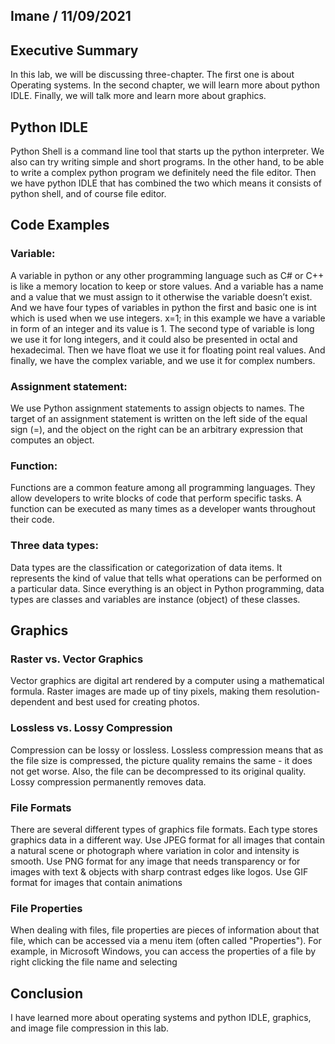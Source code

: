 ## Imane / 11/09/2021

## Executive Summary 
In this lab, we will be discussing three-chapter. The first one is about Operating systems. In the second chapter, we will learn more about python IDLE. Finally, we will talk more and learn more about graphics.

## Python IDLE
Python Shell is a command line tool that starts up the python interpreter. We also can try writing simple and short programs. In the other hand, to be able to write a complex python program we definitely need the file editor. Then we have python IDLE that has combined the two which means it consists of python shell, and of course file editor. 


## Code Examples
### Variable:
A variable in python or any other programming language such as C# or C++ is like a memory location to keep or store values. And a variable has a name and a value that we must assign to it otherwise the variable doesn’t exist. And we have four types of variables in python the first and basic one is int which is used when we use integers. x=1; in this example we have a variable in form of an integer and its value is 1. The second type of variable is long we use it for long integers, and it could also be presented in octal and hexadecimal. Then we have float we use it for floating point real values. And finally, we have the complex variable, and we use it for complex numbers. 
### Assignment statement:
We use Python assignment statements to assign objects to names. The target of an assignment statement is written on the left side of the equal sign (=), and the object on the right can be an arbitrary expression that computes an object.
### Function:
Functions are a common feature among all programming languages. They allow developers to write blocks of code that perform specific tasks. A function can be executed as many times as a developer wants throughout their code. 
### Three data types:
Data types are the classification or categorization of data items. It represents the kind of value that tells what operations can be performed on a particular data. Since everything is an object in Python programming, data types are classes and variables are instance (object) of these classes.
## Graphics

### Raster vs. Vector Graphics
Vector graphics are digital art rendered by a computer using a mathematical formula. Raster images are made up of tiny pixels, making them resolution-dependent and best used for creating photos.
### Lossless vs. Lossy Compression
Compression can be lossy or lossless. Lossless compression means that as the file size is compressed, the picture quality remains the same - it does not get worse. Also, the file can be decompressed to its original quality. Lossy compression permanently removes data.

### File Formats
There are several different types of graphics file formats. Each type stores graphics data in a different way. Use JPEG format for all images that contain a natural scene or photograph where variation in color and intensity is smooth. Use PNG format for any image that needs transparency or for images with text & objects with sharp contrast edges like logos. Use GIF format for images that contain animations

### File Properties
When dealing with files, file properties are pieces of information about that file, which can be accessed via a menu item (often called "Properties"). For example, in Microsoft Windows, you can access the properties of a file by right clicking the file name and selecting
## Conclusion
I have learned more about operating systems and python IDLE, graphics, and image file compression in this lab.

